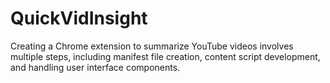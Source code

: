 # QuickVidInsight
Creating a Chrome extension to summarize YouTube videos involves multiple steps, including manifest file creation, content script development, and handling user interface components.

